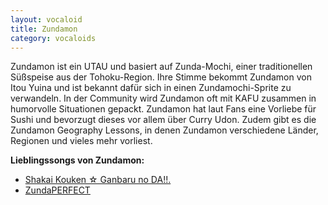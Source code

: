 ```yaml
---
layout: vocaloid
title: Zundamon
category: vocaloids
---
```


Zundamon ist ein UTAU und basiert auf Zunda-Mochi, einer traditionellen Süßspeise aus der Tohoku-Region. Ihre
Stimme bekommt Zundamon von Itou Yuina und ist bekannt dafür sich in einen Zundamochi-Sprite zu verwandeln. In der
Community wird Zundamon oft mit KAFU zusammen in humorvolle Situationen gepackt. Zundamon hat laut Fans eine Vorliebe
für Sushi und bevorzugt dieses vor allem über Curry Udon. Zudem gibt es die Zundamon Geography Lessons, in denen
Zundamon verschiedene Länder, Regionen und vieles mehr vorliest.

<!--more-->

<div>
    <b>Lieblingssongs von Zundamon:</b>
    <ul>
        <li><a href="https://youtu.be/Or5lCqWyYE8?si=0Rs24Y8ZFr6Qo8bB">Shakai Kouken ☆ Ganbaru no DA!!.</a></li>
        <li><a href="https://youtu.be/FMVbreXqxaU?si=Zm0-84vAjyqAL2ma">ZundaPERFECT</a></li>
    </ul>
</div>